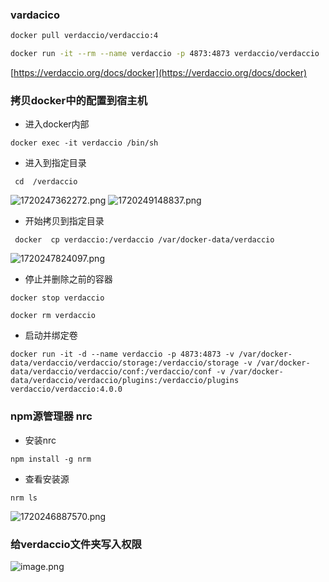 
### vardacico 

```bash
docker pull verdaccio/verdaccio:4
```

 
```bash
docker run -it --rm --name verdaccio -p 4873:4873 verdaccio/verdaccio
```

 [https://verdaccio.org/docs/docker](https://verdaccio.org/docs/docker)
### 

### 拷贝docker中的配置到宿主机

- 进入docker内部

```
docker exec -it verdaccio /bin/sh
```

- 进入到指定目录

```
 cd  /verdaccio
```
![1720247362272.png](https://cdn.nlark.com/yuque/0/2024/png/1392579/1720247370556-2584ff07-8377-4eb2-8869-e92f6bd4fffa.png#averageHue=%23264458&clientId=ud3bac816-fe1d-4&from=paste&height=82&id=uf56f7a8c&originHeight=102&originWidth=617&originalType=binary&ratio=1.25&rotation=0&showTitle=false&size=82877&status=done&style=none&taskId=uabd7ce5d-1f47-4902-8627-9bdec41499a&title=&width=493.6)
![1720249148837.png](https://cdn.nlark.com/yuque/0/2024/png/1392579/1720249156527-a481a93d-d133-404d-9a76-8d4845fa66fb.png#averageHue=%23000000&clientId=ud3bac816-fe1d-4&from=paste&height=52&id=u7923c91c&originHeight=65&originWidth=510&originalType=binary&ratio=1.25&rotation=0&showTitle=false&size=2385&status=done&style=none&taskId=u0286d927-d480-4f65-b126-6e7c554f1f3&title=&width=408)

-   开始拷贝到指定目录

```
 docker  cp verdaccio:/verdaccio /var/docker-data/verdaccio
```
![1720247824097.png](https://cdn.nlark.com/yuque/0/2024/png/1392579/1720247844341-a6a9af6b-b00e-4d07-a486-1b07b2c0d219.png#averageHue=%23213b4e&clientId=ud3bac816-fe1d-4&from=paste&height=67&id=u6ec6ce62&originHeight=84&originWidth=981&originalType=binary&ratio=1.25&rotation=0&showTitle=false&size=109056&status=done&style=none&taskId=u63281478-e256-470f-a4bf-02ee10174d1&title=&width=784.8)

- 停止并删除之前的容器
```
docker stop verdaccio
```
```
docker rm verdaccio
```

-   启动并绑定卷
```
docker run -it -d --name verdaccio -p 4873:4873 -v /var/docker-data/verdaccio/verdaccio/storage:/verdaccio/storage -v /var/docker-data/verdaccio/verdaccio/conf:/verdaccio/conf -v /var/docker-data/verdaccio/verdaccio/plugins:/verdaccio/plugins  verdaccio/verdaccio:4.0.0
```


### npm源管理器 nrc

- 安装nrc
```
npm install -g nrm
```

-  查看安装源
```
nrm ls
```
![1720246887570.png](https://cdn.nlark.com/yuque/0/2024/png/1392579/1720246893229-0513ff02-0ae2-421d-88e4-d3790689069e.png#averageHue=%23212121&clientId=ud3bac816-fe1d-4&from=paste&height=115&id=u35a86dde&originHeight=144&originWidth=669&originalType=binary&ratio=1.25&rotation=0&showTitle=false&size=13409&status=done&style=none&taskId=u13cffd18-59ae-41ab-b6b2-beb5d7ff5a2&title=&width=535.2)

### 给verdaccio文件夹写入权限

![image.png](https://cdn.nlark.com/yuque/0/2024/png/1392579/1720397595754-c7950d48-7eea-41cd-b7b0-bd658cec6391.png#averageHue=%23e9e7e6&clientId=ud3bac816-fe1d-4&from=paste&height=369&id=u2f2dab3f&originHeight=369&originWidth=193&originalType=binary&ratio=1.25&rotation=0&showTitle=false&size=16122&status=done&style=none&taskId=u3df50c0f-4676-4fb0-8ca0-076b765cdb0&title=&width=193)
